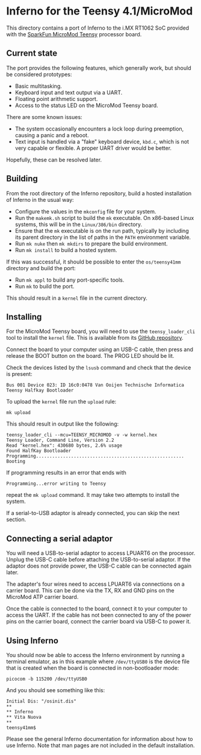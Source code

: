 # Inferno for the Teensy 4.1/MicroMod

This directory contains a port of Inferno to the i.MX RT1062 SoC provided
with the [SparkFun MicroMod Teensy](https://www.sparkfun.com/products/16402)
processor board.

## Current state

The port provides the following features, which generally work, but should be
considered prototypes:

* Basic multitasking.
* Keyboard input and text output via a UART.
* Floating point arithmetic support.
* Access to the status LED on the MicroMod Teensy board.

There are some known issues:

* The system occasionally encounters a lock loop during preemption, causing a
  panic and a reboot.
* Text input is handled via a "fake" keyboard device, `kbd.c`, which is not
  very capable or flexible. A proper UART driver would be better.

Hopefully, these can be resolved later.

## Building

From the root directory of the Inferno repository, build a hosted installation
of Inferno in the usual way:

* Configure the values in the `mkconfig` file for your system.
* Run the `makemk.sh` script to build the `mk` executable. On x86-based Linux
  systems, this will be in the `Linux/386/bin` directory.
* Ensure that the `mk` executable is on the run path, typically by including
  its parent directory in the list of paths in the `PATH` environment variable.
* Run `mk nuke` then `mk mkdirs` to prepare the build environment.
* Run `mk install` to build a hosted system.

If this was successful, it should be possible to enter the `os/teensy41mm`
directory and build the port:

* Run `mk appl` to build any port-specific tools.
* Run `mk` to build the port.

This should result in a `kernel` file in the current directory.

## Installing

For the MicroMod Teensy board, you will need to use the `teensy_loader_cli`
tool to install the `kernel` file. This is available from its
[GitHub repository](https://github.com/PaulStoffregen/teensy_loader_cli).

Connect the board to your computer using an USB-C cable, then press and
release the BOOT button on the board. The PROG LED should be lit.

Check the devices listed by the `lsusb` command and check that the device is
present:

    Bus 001 Device 023: ID 16c0:0478 Van Ooijen Technische Informatica Teensy Halfkay Bootloader

To upload the `kernel` file run the `upload` rule:

    mk upload

This should result in output like the following:

    teensy_loader_cli --mcu=TEENSY_MICROMOD -v -w kernel.hex
    Teensy Loader, Command Line, Version 2.2
    Read "kernel.hex": 430680 bytes, 2.6% usage
    Found HalfKay Bootloader
    Programming.......................................................
    Booting

If programming results in an error that ends with

    Programming...error writing to Teensy

repeat the `mk upload` command. It may take two attempts to install the system.

If a serial-to-USB adaptor is already connected, you can skip the next section.

## Connecting a serial adaptor

You will need a USB-to-serial adaptor to access LPUART6 on the processor.
Unplug the USB-C cable before attaching the USB-to-serial adaptor. If the
adaptor does not provide power, the USB-C cable can be connected again later.

The adapter's four wires need to access LPUART6 via connections on a carrier
board. This can be done via the TX, RX and GND pins on the MicroMod ATP carrier
board.

Once the cable is connected to the board, connect it to your computer to
access the UART. If the cable has not been connected to any of the power pins
on the carrier board, connect the carrier board via USB-C to power it.

## Using Inferno

You should now be able to access the Inferno environment by running a terminal
emulator, as in this example where `/dev/ttyUSB0` is the device file that is
created when the board is connected in non-bootloader mode:

    picocom -b 115200 /dev/ttyUSB0

And you should see something like this:

    Initial Dis: "/osinit.dis"
    **
    ** Inferno
    ** Vita Nuova
    **
    teensy41mm$

Please see the general Inferno documentation for information about how to use
Inferno. Note that man pages are not included in the default installation.
